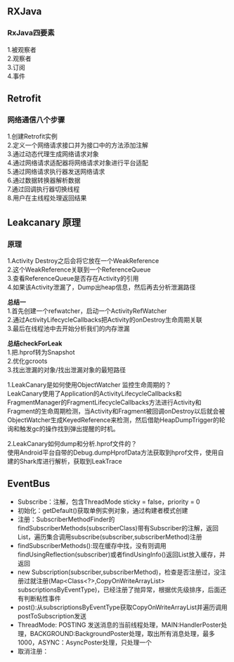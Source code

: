 ## RXJava 

### RxJava四要素 
1.被观察者  
2.观察者  
3.订阅  
4.事件  


## Retrofit

### 网络通信八个步骤
1.创建Retrofit实例  
2.定义一个网络请求接口并为接口中的方法添加注解  
3.通过动态代理生成网络请求对象  
4.通过网络请求适配器将网络请求对象进行平台适配  
5.通过网络请求执行器发送网络请求  
6.通过数据转换器解析数据  
7.通过回调执行器切换线程  
8.用户在主线程处理返回结果  


## Leakcanary 原理
### 原理 
1.Activity Destroy之后会将它放在一个WeakReference  
2.这个WeakReference关联到一个ReferenceQueue  
3.查看ReferenceQueue是否存在Activity的引用  
4.如果该Activity泄漏了，Dump出heap信息，然后再去分析泄漏路径  


**总结一**  
1.首先创建一个refwatcher，启动一个ActivityRefWatcher  
2.通过ActivityLifecycleCallbacks把Activity的onDestroy生命周期关联  
3.最后在线程池中去开始分析我们的内存泄漏  


**总结checkForLeak**  
1.把.hprof转为Snapshot  
2.优化gcroots  
3.找出泄漏的对象/找出泄漏对象的最短路径  


1.LeakCanary是如何使用ObjectWatcher 监控生命周期的？  
LeakCanary使用了Application的ActivityLifecycleCallbacks和FragmentManager的FragmentLifecycleCallbacks方法进行Activity和Fragment的生命周期检测，当Activity和Fragment被回调onDestroy以后就会被ObjectWatcher生成KeyedReference来检测，然后借助HeapDumpTrigger的轮询和触发gc的操作找到弹出提醒的时机。

2.LeakCanary如何dump和分析.hprof文件的？  
使用Android平台自带的Debug.dumpHprofData方法获取到hprof文件，使用自建的Shark库进行解析，获取到LeakTrace  

## EventBus 
- Subscribe：注解，包含ThreadMode sticky = false，priority = 0
- 初始化：getDefault()获取单例实例对象，通过构建者模式创建  
- 注册：SubscriberMethodFinder的findSubscriberMethods(subscriberClass)带有Subscriber的注解，返回List<SubscriberMethod>，遍历集合调用subscribe(subscriber,subscriberMethod)注册  
- findSubscriberMethods():现在缓存中找，没有则调用findUsingReflection(subscriber)或者findUsingInfo()返回List<SubscriberMethod>放入缓存，并返回  
- new Subscription(subscriber,subscriberMethod)，检查是否注册过，没注册过就注册(Map<Class<?>,CopyOnWriteArrayList<Subscription>> subscriptionsByEventType)，已经注册了抛异常，根据优先级排序，后面还有判断粘性事件  
- post():从subscriptionsByEventType获取CopyOnWriteArrayList<Subscription>并遍历调用postToSubscription发送    
- ThreadMode: POSTING 发送消息的当前线程处理，MAIN:HandlerPoster处理，BACKGROUND:BackgroundPoster处理，取出所有消息处理，最多1000，ASYNC：AsyncPoster处理，只处理一个  
- 取消注册：
